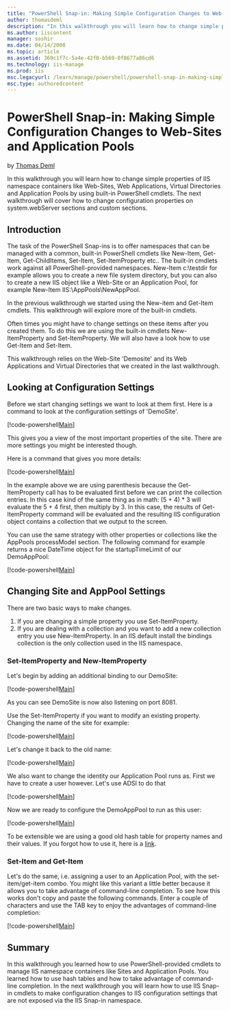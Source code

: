 ```yaml
---
title: "PowerShell Snap-in: Making Simple Configuration Changes to Web-Sites and Application Pools | Microsoft Docs"
author: thomasdeml
description: "In this walkthrough you will learn how to change simple properties of IIS namespace containers like Web-Sites, Web Applications, Virtual Directories and Appl..."
ms.author: iiscontent
manager: soshir
ms.date: 04/14/2008
ms.topic: article
ms.assetid: 369c1f7c-5a4e-42f0-b569-0f8677a86cd6
ms.technology: iis-manage
ms.prod: iis
msc.legacyurl: /learn/manage/powershell/powershell-snap-in-making-simple-configuration-changes-to-web-sites-and-application-pools
msc.type: authoredcontent
---
```

PowerShell Snap-in: Making Simple Configuration Changes to Web-Sites and Application Pools
====================
by [Thomas Deml](https://github.com/thomasdeml)

In this walkthrough you will learn how to change simple properties of IIS namespace containers like Web-Sites, Web Applications, Virtual Directories and Application Pools by using built-in PowerShell cmdlets. The next walkthrough will cover how to change configuration properties on system.webServer sections and custom sections.

## Introduction

The task of the PowerShell Snap-ins is to offer namespaces that can be managed with a common, built-in PowerShell cmdlets like New-Item, Get-Item, Get-ChildItems, Set-Item, Set-ItemProperty etc.. The built-in cmdlets work against all PowerShell-provided namespaces. New-Item c:\testdir for example allows you to create a new file system directory, but you can also to create a new IIS object like a Web-Site or an Application Pool, for example New-Item IIS:\AppPools\NewAppPool.

In the previous walkthrough we started using the New-item and Get-Item cmdlets. This walkthrough will explore more of the built-in cmdlets.

Often times you might have to change settings on these items after you created them. To do this we are using the built-in cmdlets New-ItemProperty and Set-ItemProperty. We will also have a look how to use Get-Item and Set-Item.

This walkthrough relies on the Web-Site 'Demosite' and its Web Applications and Virtual Directories that we created in the last walkthrough.

## Looking at Configuration Settings

Before we start changing settings we want to look at them first. Here is a command to look at the configuration settings of 'DemoSite'.


[!code-powershell[Main](powershell-snap-in-making-simple-configuration-changes-to-web-sites-and-application-pools/samples/sample1.ps1)]


This gives you a view of the most important properties of the site. There are more settings you might be interested though.

Here is a command that gives you more details:


[!code-powershell[Main](powershell-snap-in-making-simple-configuration-changes-to-web-sites-and-application-pools/samples/sample2.ps1)]


In the example above we are using parenthesis because the Get-ItemProperty call has to be evaluated first before we can print the collection entries. In this case kind of the same thing as in math: (5 + 4) \* 3 will evaluate the 5 + 4 first, then multiply by 3. In this case, the results of Get-ItemProperty command will be evaluated and the resulting IIS configuration object contains a collection that we output to the screen.

You can use the same strategy with other properties or collections like the AppPools processModel section. The following command for example returns a nice DateTime object for the startupTimeLimit of our DemoAppPool:


[!code-powershell[Main](powershell-snap-in-making-simple-configuration-changes-to-web-sites-and-application-pools/samples/sample3.ps1)]


## Changing Site and AppPool Settings

There are two basic ways to make changes.

1. If you are changing a simple property you use Set-ItemProperty.
2. If you are dealing with a collection and you want to add a new collection entry you use New-ItemProperty. In an IIS default install the bindings collection is the only collection used in the IIS namespace.

### Set-ItemProperty and New-ItemProperty

Let's begin by adding an additional binding to our DemoSite:


[!code-powershell[Main](powershell-snap-in-making-simple-configuration-changes-to-web-sites-and-application-pools/samples/sample4.ps1)]


As you can see DemoSite is now also listening on port 8081.

Use the Set-ItemProperty if you want to modify an existing property. Changing the name of the site for example:


[!code-powershell[Main](powershell-snap-in-making-simple-configuration-changes-to-web-sites-and-application-pools/samples/sample5.ps1)]


Let's change it back to the old name:


[!code-powershell[Main](powershell-snap-in-making-simple-configuration-changes-to-web-sites-and-application-pools/samples/sample6.ps1)]


We also want to change the identity our Application Pool runs as. First we have to create a user however. Let's use ADSI to do that


[!code-powershell[Main](powershell-snap-in-making-simple-configuration-changes-to-web-sites-and-application-pools/samples/sample7.ps1)]


Now we are ready to configure the DemoAppPool to run as this user:


[!code-powershell[Main](powershell-snap-in-making-simple-configuration-changes-to-web-sites-and-application-pools/samples/sample8.ps1)]


To be extensible we are using a good old hash table for property names and their values. If you forgot how to use it, here is a [link](https://www.microsoft.com/technet/scriptcenter/resources/pstips/sept07/pstip0914.mspx "Working with hash tables").

### Set-Item and Get-Item

Let's do the same, i.e. assigning a user to an Application Pool, with the set-item/get-item combo. You might like this variant a little better because it allows you to take advantage of command-line completion. To see how this works don't copy and paste the following commands. Enter a couple of characters and use the TAB key to enjoy the advantages of command-line completion:


[!code-powershell[Main](powershell-snap-in-making-simple-configuration-changes-to-web-sites-and-application-pools/samples/sample9.ps1)]


## Summary

In this walkthrough you learned how to use PowerShell-provided cmdlets to manage IIS namespace containers like Sites and Application Pools. You learned how to use hash tables and how to take advantage of command-line completion. In the next walkthrough you will learn how to use IIS Snap-in cmdlets to make configuration changes to IIS configuration settings that are not exposed via the IIS Snap-in namespace.